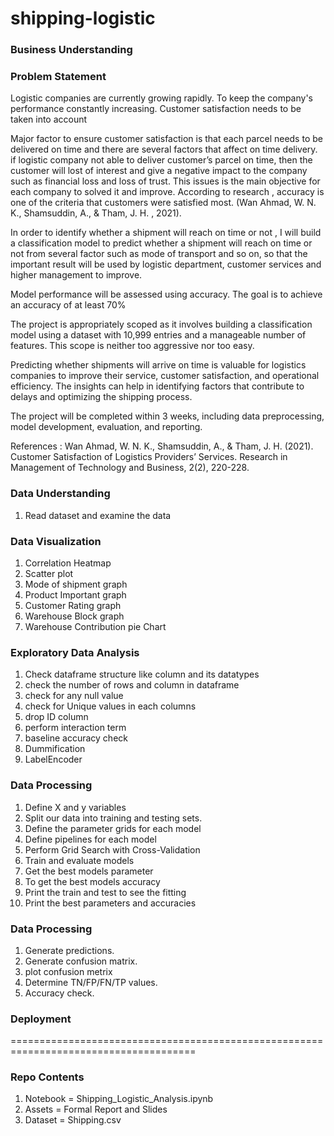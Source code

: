 # shipping-logistic

### Business Understanding
### Problem Statement

Logistic companies are currently growing rapidly. To keep the company's performance constantly increasing. Customer satisfaction needs to be taken into account

Major factor to ensure customer satisfaction is that each parcel needs to be delivered on time and there are several factors that affect on time delivery. if logistic company not able to deliver customer’s parcel on time, then the customer will lost of interest and give a negative impact to the company such as financial loss and loss of trust. This issues is the main objective for each company to solved it and improve. According to research , accuracy is one of the criteria that customers were satisfied most. (Wan Ahmad, W. N. K., Shamsuddin, A., & Tham, J. H. , 2021).

In order to identify whether a shipment will reach on time or not , I will build a classification model to predict whether a shipment will reach on time or not from several factor such as mode of transport and so on, so that the important result will be used by logistic department, customer services and higher management to improve.

Model performance will be assessed using accuracy. The goal is to achieve an accuracy of at least 70%

The project is appropriately scoped as it involves building a classification model using a dataset with 10,999 entries and a manageable number of features. This scope is neither too aggressive nor too easy.

Predicting whether shipments will arrive on time is valuable for logistics companies to improve their service, customer satisfaction, and operational efficiency. The insights can help in identifying factors that contribute to delays and optimizing the shipping process.

The project will be completed within 3 weeks, including data preprocessing, model development, evaluation, and reporting.

References : Wan Ahmad, W. N. K., Shamsuddin, A., & Tham, J. H. (2021). Customer Satisfaction of Logistics Providers’ Services. Research in Management of Technology and Business, 2(2), 220-228.

### Data Understanding
1. Read dataset and examine the data
### Data Visualization
1. Correlation Heatmap
2. Scatter plot
3. Mode of shipment graph
4. Product Important graph
5. Customer Rating graph
6. Warehouse Block graph
7. Warehouse Contribution pie Chart
### Exploratory Data Analysis
1. Check dataframe structure like column and its datatypes
2. check the number of rows and column in dataframe
3. check for any null value
4. check for Unique values in each columns
5. drop ID column
6. perform interaction term
7. baseline accuracy check
8. Dummification
9. LabelEncoder
### Data Processing
1. Define X and y variables
2. Split our data into training and testing sets.
3. Define the parameter grids for each model
4. Define pipelines for each model
5. Perform Grid Search with Cross-Validation
6. Train and evaluate models
7. Get the best models parameter
8. To get the best models accuracy
9. Print the train and test to see the fitting
10. Print the best parameters and accuracies
### Data Processing
1. Generate predictions.
2. Generate confusion matrix.
3. plot confusion metrix
4. Determine TN/FP/FN/TP values.
5. Accuracy check.
### Deployment

======================================================================================
### Repo Contents
1. Notebook = Shipping_Logistic_Analysis.ipynb
2. Assets = Formal Report and Slides
3. Dataset = Shipping.csv




